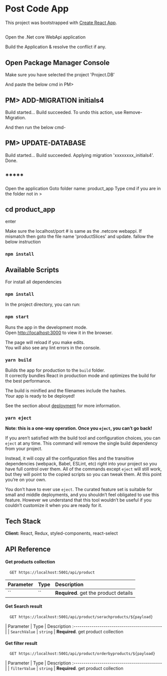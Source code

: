 # Post Code App

This project was bootstrapped with [Create React App](https://github.com/facebook/create-react-app).


## 
Open the .Net core WebApi application

Build the Application & resolve the conflict if any.

## Open Package Manager Console

Make sure you have selected the project 'Project.DB'

And paste the below cmd in PM>

## PM> ADD-MIGRATION initials4

Build started...
Build succeeded.
To undo this action, use Remove-Migration.

And then run the below cmd-

## PM> UPDATE-DATABASE

Build started...
Build succeeded.
Applying migration 'xxxxxxxx_initials4'.
Done.

## *****
Open the application
Goto folder name: product_app
Type cmd if you are in the folder not in >  
## cd product_app  
enter

Make sure the localhost/port # is same as the .netcore webappi.
If mismatch then goto the file name 'productSlices' and update.
fallow the below instruction

### `npm install`

## Available Scripts

For install all dependencies

### `npm install`

In the project directory, you can run:

### `npm start`

Runs the app in the development mode.\
Open [http://localhost:3000](http://localhost:3000) to view it in the browser.

The page will reload if you make edits.\
You will also see any lint errors in the console.

### `yarn build`

Builds the app for production to the `build` folder.\
It correctly bundles React in production mode and optimizes the build for the best performance.

The build is minified and the filenames include the hashes.\
Your app is ready to be deployed!

See the section about [deployment](https://facebook.github.io/create-react-app/docs/deployment) for more information.

### `yarn eject`

**Note: this is a one-way operation. Once you `eject`, you can’t go back!**

If you aren’t satisfied with the build tool and configuration choices, you can `eject` at any time. This command will remove the single build dependency from your project.

Instead, it will copy all the configuration files and the transitive dependencies (webpack, Babel, ESLint, etc) right into your project so you have full control over them. All of the commands except `eject` will still work, but they will point to the copied scripts so you can tweak them. At this point you’re on your own.

You don’t have to ever use `eject`. The curated feature set is suitable for small and middle deployments, and you shouldn’t feel obligated to use this feature. However we understand that this tool wouldn’t be useful if you couldn’t customize it when you are ready for it.

## Tech Stack

**Client:** React, Redux, styled-components, react-select

## API Reference

#### Get products collection

```http
  GET https://localhost:5001/api/product
```

| Parameter  | Type     | Description                    |
| :--------- | :------- | :----------------------------- |
| `` | `` | **Required**. get the product details |

#### Get Search  result

```http
  GET https://localhost:5001/api/product/serachproducts/${payload}
```

| Parameter     | Type  | Description                                   :-------------------------------------------- |
| `SearchValue` | `string` | **Required**. get product collection 

#### Get filter  result

```http
  GET https://localhost:5001/api/product/orderbyproducts/${payload}
```

| Parameter     | Type  | Description                                   :-------------------------------------------- |
| `filterValue` | `string` | **Required**. get product collection 
